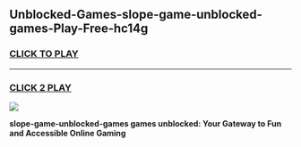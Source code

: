 
## Unblocked-Games-slope-game-unblocked-games-Play-Free-hc14g
<h3>
<a href="https://premium76.site?title=slope-game-unblocked-games&ref=15A">CLICK TO PLAY</a></h3>
<hr>

<h3>
<a href="https://premium76.site?title=slope-game-unblocked-games&ref=15A">CLICK 2 PLAY</a>
  
</h3>

<a href="https://premium76.site?title=slope-game-unblocked-games&ref=15A"><img src="https://clearcache.store/games.png"></a>


**slope-game-unblocked-games games unblocked: Your Gateway to Fun and Accessible Online Gaming**
